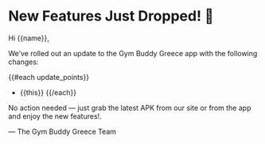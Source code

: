 # New Features Just Dropped! 🚀

Hi {{name}},

We’ve rolled out an update to the Gym Buddy Greece app with the following changes:

{{#each update_points}}
- {{this}}
{{/each}}

No action needed — just grab the latest APK from our site or from the app and enjoy the new features!.

— The Gym Buddy Greece Team
